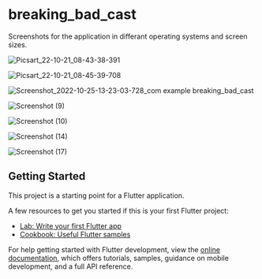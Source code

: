 # breaking_bad_cast

Screenshots for the application in differant operating systems and screen sizes.

![Picsart_22-10-21_08-43-38-391](https://user-images.githubusercontent.com/114262032/197766888-af2c715d-d784-4bb6-8da7-003ac880d80c.jpg)

![Picsart_22-10-21_08-45-39-708](https://user-images.githubusercontent.com/114262032/197766906-7d6eed0f-570d-447a-b41c-b68146af4681.jpg)

![Screenshot_2022-10-25-13-23-03-728_com example breaking_bad_cast](https://user-images.githubusercontent.com/114262032/197766984-505d06db-5141-4189-91bb-524e609cfcad.jpg)

![Screenshot (9)](https://user-images.githubusercontent.com/114262032/197766913-6aa61dd8-22d2-4fa5-9745-c75a45a8686b.png)

![Screenshot (10)](https://user-images.githubusercontent.com/114262032/197766935-e236fb52-f725-4ab8-943c-f339793b2088.png)

![Screenshot (14)](https://user-images.githubusercontent.com/114262032/197767030-f7a4173d-8ec7-41c9-b201-8a8fb2427bd3.png)

![Screenshot (17)](https://user-images.githubusercontent.com/114262032/197767060-2a84b464-a6d5-4207-828c-14072217e582.png)


## Getting Started

This project is a starting point for a Flutter application.

A few resources to get you started if this is your first Flutter project:

- [Lab: Write your first Flutter app](https://docs.flutter.dev/get-started/codelab)
- [Cookbook: Useful Flutter samples](https://docs.flutter.dev/cookbook)

For help getting started with Flutter development, view the
[online documentation](https://docs.flutter.dev/), which offers tutorials,
samples, guidance on mobile development, and a full API reference.
